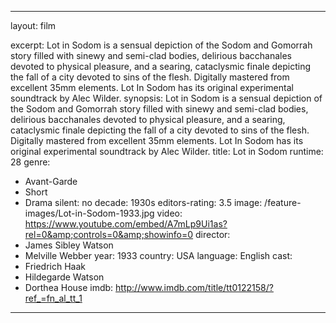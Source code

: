 ---

layout: film

excerpt: Lot in Sodom is a sensual depiction of the Sodom and Gomorrah story filled with sinewy and semi-clad bodies, delirious bacchanales devoted to physical pleasure, and a searing, cataclysmic finale depicting the fall of a city devoted to sins of the flesh. Digitally mastered from excellent 35mm elements. Lot In Sodom has its original experimental soundtrack by Alec Wilder.
synopsis: Lot in Sodom is a sensual depiction of the Sodom and Gomorrah story filled with sinewy and semi-clad bodies, delirious bacchanales devoted to physical pleasure, and a searing, cataclysmic finale depicting the fall of a city devoted to sins of the flesh. Digitally mastered from excellent 35mm elements. Lot In Sodom has its original experimental soundtrack by Alec Wilder.
title: Lot in Sodom
runtime: 28
genre:
- Avant-Garde
- Short
- Drama
silent: no
decade: 1930s
editors-rating: 3.5
image:  /feature-images/Lot-in-Sodom-1933.jpg
video: https://www.youtube.com/embed/A7mLp9Ui1as?rel=0&amp;controls=0&amp;showinfo=0
director:  
- James Sibley Watson
- Melville Webber
year: 1933
country: USA
language: English 
cast:
- Friedrich Haak
- Hildegarde Watson
- Dorthea House
imdb: http://www.imdb.com/title/tt0122158/?ref_=fn_al_tt_1

--- 